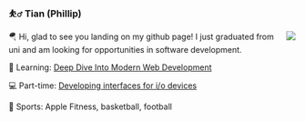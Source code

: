### ⛹️‍♂️ Tian (Phillip)

<img align="right" src="https://github-readme-stats.vercel.app/api?username=tian3rd&show_icons=true&icon_color=0366d6&text_color=24292e&hide_title=true" />

🪂 Hi, glad to see you landing on my github page! I just graduated from uni and am looking for opportunities in software development.

🔩 Learning: [Deep Dive Into Modern Web Development](https://fullstackopen.com/en/)

💻 Part-time: [Developing interfaces for i/o devices](https://github.com/tian3rd/pi_dev/blob/main/SummerProject_TianWu.pdf)

🏀 Sports: Apple Fitness, basketball, football
